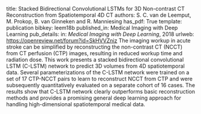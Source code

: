 title: Stacked Bidirectional Convolutional LSTMs for 3D Non-contrast CT Reconstruction from Spatiotemporal 4D CT
authors: S. C. van de Leemput, M. Prokop, B. van Ginneken and R. Manniesing
has_pdf: True
template: publication
bibkey: leem18b
published_in: Medical Imaging with Deep Learning
pub_details: in: <i>Medical Imaging with Deep Learning</i>, 2018
urlweb: https://openreview.net/forum?id=SkHVVZniz
The imaging workup in acute stroke can be simplified by reconstructing the non-contrast CT (NCCT) from CT perfusion (CTP) images, resulting in reduced workup time and radiation dose. This work presents a stacked bidirectional convolutional LSTM (C-LSTM) network to predict 3D volumes from 4D spatiotemporal data. Several parameterizations of the C-LSTM network were trained on a set of 17 CTP-NCCT pairs to learn to reconstruct NCCT from CTP and were subsequently quantitatively evaluated on a separate cohort of 16 cases. The results show that C-LSTM network clearly outperforms basic reconstruction methods and provides a promising general deep learning approach for handling high-dimensional spatiotemporal medical data.

